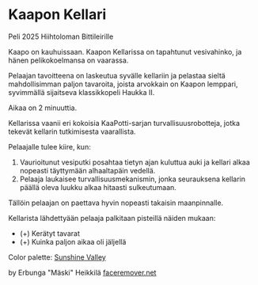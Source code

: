 # Kaapon Kellari
Peli 2025 Hiihtoloman Bittileirille

Kaapo on kauhuissaan. Kaapon Kellarissa on tapahtunut vesivahinko, ja hänen pelikokoelmansa on vaarassa.

Pelaajan tavoitteena on laskeutua syvälle kellariin ja pelastaa sieltä mahdollisimman paljon tavaroita, joista arvokkain on Kaapon lemppari, syvimmällä sijaitseva klassikkopeli Haukka II.

Aikaa on 2 minuuttia.

Kellarissa vaanii eri kokoisia KaaPotti-sarjan turvallisuusrobotteja, jotka tekevät kellarin tutkimisesta vaarallista.

Pelaajalle tulee kiire, kun:
1. Vaurioitunut vesiputki posahtaa tietyn ajan kuluttua auki ja kellari alkaa nopeasti täyttymään alhaaltapäin vedellä.
2. Pelaaja laukaisee turvallisuusmekanismin, jonka seurauksena kellarin päällä oleva luukku alkaa hitaasti sulkeutumaan.

Tällöin pelaajan on paettava hyvin nopeasti takaisin maanpinnalle.

Kellarista lähdettyään pelaaja palkitaan pisteillä näiden mukaan:
- (+) Kerätyt tavarat
- (+) Kuinka paljon aikaa oli jäljellä

Color palette: [Sunshine Valley](https://lospec.com/palette-list/sunshine-valley)

by Erbunga "Mäski" Heikkilä 
[faceremover.net](https://faceremover.net/)
